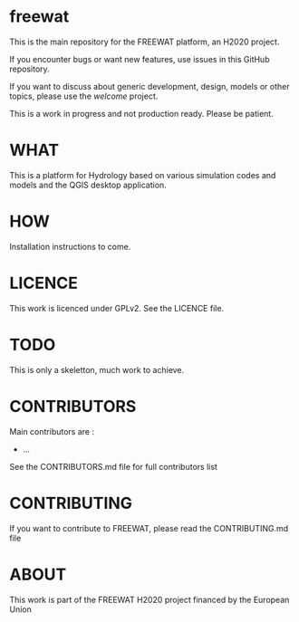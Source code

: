 # freewat
This is the main repository for the FREEWAT platform, an H2020 project.

If you encounter bugs or want new features, use issues in this GitHub repository.

If you want to discuss about generic development, design, models or other topics, please use the _welcome_ project.

This is a work in progress and not production ready. Please be patient.

# WHAT

This is a platform for Hydrology based on various simulation codes and models and the QGIS desktop application.

# HOW

Installation instructions to come.

# LICENCE

This work is licenced under GPLv2. See the LICENCE file.

# TODO

This is only a skeletton, much work to achieve.

# CONTRIBUTORS

Main contributors are :
* ...

See the CONTRIBUTORS.md file for full contributors list

# CONTRIBUTING

If you want to contribute to FREEWAT, please read the CONTRIBUTING.md file

# ABOUT

This work is part of the FREEWAT H2020 project financed by the European Union
